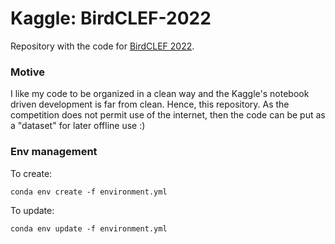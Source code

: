 # Kaggle: BirdCLEF-2022

Repository with the code for [BirdCLEF 2022](https://www.kaggle.com/competitions/birdclef-2022).

### Motive
I like my code to be organized in a clean way and the Kaggle's notebook driven development is far from clean. Hence, this repository. 
As the competition does not permit use of the internet, then the code can be put as a "dataset" for later offline use :) 


### Env management

To create:
```
conda env create -f environment.yml
```

To update:
```
conda env update -f environment.yml
```